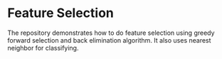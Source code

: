# Feature Selection

The repository demonstrates how to do feature selection using greedy forward selection and back elimination algorithm. It also uses nearest neighbor for classifying.
